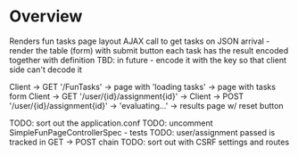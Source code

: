 # Overview

Renders fun tasks page layout
AJAX call to get tasks
on JSON arrival - render the table (form) with submit button
each task has the result encoded together with definition
TBD: in future - encode it with the key so that client side can't decode it


Client -> GET '/FunTasks' -> page with 'loading tasks' -> page with tasks form
Client -> GET '/user/{id}/assignment{id}' ->
Client -> POST '/user/{id}/assignment{id}' -> 'evaluating...' -> results page w/ reset button


TODO: sort out the application.conf
TODO: uncomment SimpleFunPageControllerSpec - tests
TODO: user/assignment passed is tracked in GET -> POST chain
TODO: sort out with CSRF settings and routes

